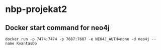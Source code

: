 # nbp-projekat2

## Docker start command for neo4j

	docker run -p 7474:7474 -p 7687:7687 -e NEO4J_AUTH=none -d neo4j --name KvantasDb
